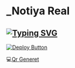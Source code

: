 # _Notiya Real


## [![Typing SVG](https://readme-typing-svg.herokuapp.com?font=Rockstar-ExtraBold&color=F33A6A&lines=𝐖𝐄𝐋𝐂𝐎𝐌𝐄+𝐓𝐎+𝐍𝐎𝐓𝐈𝐘𝐀+𝐑𝐄𝐀𝐋+𝐖𝐀+𝐁𝐎𝐓.;𝘾𝙍𝙀𝘼𝙏𝙀𝘿+𝘽𝙔+𝐍𝐎𝐓𝐈𝐘𝐀+𝐑𝐄𝐀𝐋;𝙏𝙃𝘼𝙉𝙆𝙎+𝙁𝙊𝙍+𝙑𝙄𝙎𝙄𝙏𝙄𝙉𝙂)](https://git.io/typing-svg)


[![Deploy Button](https://www.herokucdn.com/deploy/button.svg)](https://dashboard.heroku.com/new?template=https://github.com/NotiyaReal/Notiya-Real-Md)


💻[Qr Generet](https://replit.com/@nexusNw/Md-Scanner?outputonly=1&lite=1)
